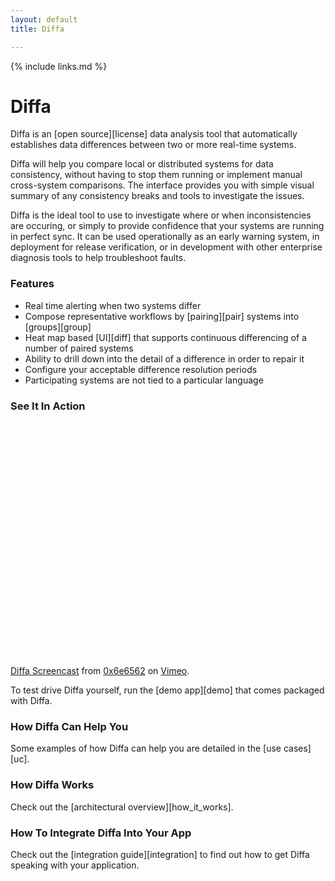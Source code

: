 ```yaml
---
layout: default
title: Diffa

---
```


{% include links.md %}

# Diffa

Diffa is an [open source][license] data analysis tool that automatically establishes data differences between two or more real-time systems. 

Diffa will help you compare local or distributed systems for data consistency, without having to stop them running or implement manual cross-system comparisons. The interface provides you with simple visual summary of any consistency breaks and tools to investigate the issues. 

Diffa is the ideal tool to use to investigate where or when inconsistencies are occuring, or simply to provide confidence that your systems are running in perfect sync. It can be used operationally as an early warning system, in deployment for release verification, or in development with other enterprise diagnosis tools to help troubleshoot faults.

### Features

* Real time alerting when two systems differ
* Compose representative workflows by [pairing][pair] systems into [groups][group]
* Heat map based [UI][diff] that supports continuous differencing of a number of paired systems
* Ability to drill down into the detail of a difference in order to repair it
* Configure your acceptable difference resolution periods
* Participating systems are not tied to a particular language

### See It In Action

<object width="600" height="375"><param name="allowfullscreen" value="true" /><param name="allowscriptaccess" value="always" /><param name="movie" value="http://vimeo.com/moogaloop.swf?clip_id=15802963&amp;server=vimeo.com&amp;show_title=0&amp;show_byline=0&amp;show_portrait=0&amp;color=00ac3a&amp;fullscreen=1&amp;autoplay=0&amp;loop=0" /><embed src="http://vimeo.com/moogaloop.swf?clip_id=15802963&amp;server=vimeo.com&amp;show_title=0&amp;show_byline=0&amp;show_portrait=0&amp;color=00ac3a&amp;fullscreen=1&amp;autoplay=0&amp;loop=0" type="application/x-shockwave-flash" allowfullscreen="true" allowscriptaccess="always" width="600" height="375"></embed></object><p><a href="http://vimeo.com/15802963">Diffa Screencast</a> from <a href="http://vimeo.com/user4956615">0x6e6562</a> on <a href="http://vimeo.com">Vimeo</a>.</p>

To test drive Diffa yourself, run the [demo app][demo] that comes packaged with Diffa.

### How Diffa Can Help You

Some examples of how Diffa can help you are detailed in the [use cases][uc].

### How Diffa Works

Check out the [architectural overview][how_it_works].

### How To Integrate Diffa Into Your App

Check out the [integration guide][integration] to find out how to get Diffa speaking with your application.
